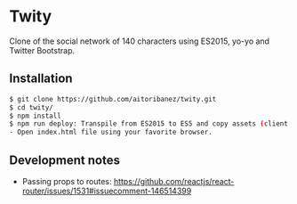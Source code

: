 # Twity

Clone of the social network of 140 characters using ES2015, yo-yo and Twitter Bootstrap.

## Installation

```sh
$ git clone https://github.com/aitoribanez/twity.git
$ cd twity/
$ npm install
$ npm run deploy: Transpile from ES2015 to ES5 and copy assets (client JS, fonts, images and CSS) 
- Open index.html file using your favorite browser.
```


## Development notes

- Passing props to routes: https://github.com/reactjs/react-router/issues/1531#issuecomment-146514399
